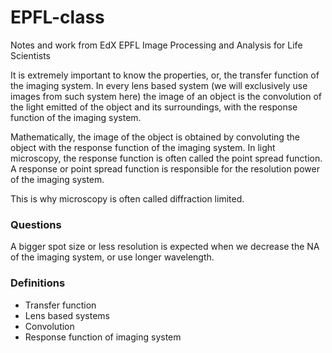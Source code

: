 # EPFL-class
Notes and work from EdX EPFL Image Processing and Analysis for Life Scientists

It is extremely important to know the properties, or, the transfer function of the imaging system. In every lens based system (we will exclusively use images from such system here) the image of an object is the convolution of the light emitted of the object and its surroundings, with the response function of the imaging system.

Mathematically, the image of the object is obtained by convoluting the object with the response function of the imaging system. In light microscopy, the response function is often called the point spread function. A response or point spread function is responsible for the resolution power of the imaging system.

This is why microscopy is often called diffraction limited.

### Questions
A bigger spot size or less resolution is expected when we decrease the NA of the imaging system, or use longer wavelength.

### Definitions

* Transfer function
* Lens based systems
* Convolution
* Response function of imaging system
